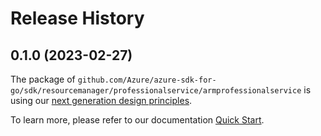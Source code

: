 # Release History

## 0.1.0 (2023-02-27)

The package of `github.com/Azure/azure-sdk-for-go/sdk/resourcemanager/professionalservice/armprofessionalservice` is using our [next generation design principles](https://azure.github.io/azure-sdk/general_introduction.html).

To learn more, please refer to our documentation [Quick Start](https://aka.ms/azsdk/go/mgmt).